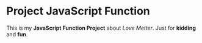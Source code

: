 # Project JavaScript Function

This is my **JavaScript Function Project** about _Love Metter_. Just for **kidding** and **fun**.
